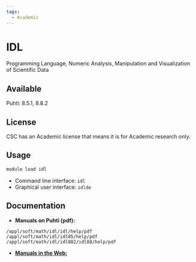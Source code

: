 ```yaml
---
tags:
  - Academic
---
```


# IDL

Programming Language, Numeric Analysis, Manipulation and Visualization of Scientific Data

## Available

Puhti: 8.5.1, 8.8.2

## License

CSC has an Academic license that means it is for Academic research only.

## Usage

```bash
module load idl
```

* Command line interface: `idl`
* Graphical user interface: `idlde`

## Documentation

* **Manuals on Puhti (pdf):**

```text
/appl/soft/math/idl/idl/help/pdf
/appl/soft/math/idl/idl85/help/pdf
/appl/soft/math/idl/idl882/idl88/help/pdf
```

* [**Manuals in the Web:**](http://www.harrisgeospatial.com/docs/using_idl_home.html)
